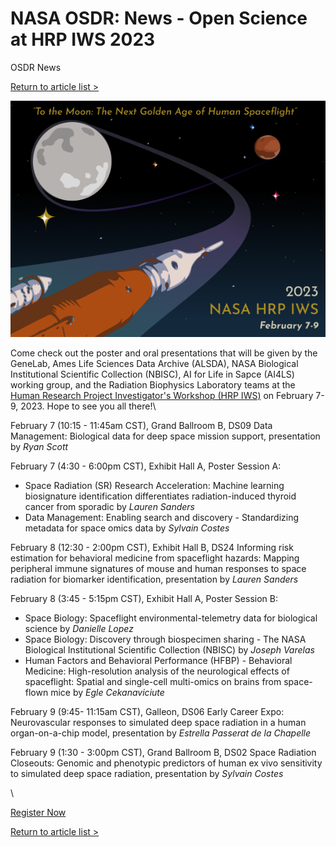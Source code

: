 # NASA OSDR: News - Open Science at HRP IWS 2023

OSDR News

[Return to article list >](broken-reference)

![HRP IWS 2023 Logo](<.gitbook/assets/hrp 2023 logo.webp>)

Come check out the poster and oral presentations that will be given by the GeneLab, Ames Life Sciences Data Archive (ALSDA), NASA Biological Institutional Scientific Collection (NBISC), AI for Life in Sapce (AI4LS) working group, and the Radiation Biophysics Laboratory teams at the [Human Research Project Investigator's Workshop (HRP IWS)](https://custom.cvent.com/5802E71AA4E24C3FA9A1B3F099BBD52D/files/a3823ab7a2ae4098bf606cc4f7f3ce53.pdf) on February 7-9, 2023. Hope to see you all there!\


February 7 (10:15 - 11:45am CST), Grand Ballroom B, DS09 Data Management: Biological data for deep space mission support, presentation by _Ryan Scott_

February 7 (4:30 - 6:00pm CST), Exhibit Hall A, Poster Session A:

* Space Radiation (SR) Research Acceleration: Machine learning biosignature identification differentiates radiation-induced thyroid cancer from sporadic by _Lauren Sanders_
* Data Management: Enabling search and discovery - Standardizing metadata for space omics data by _Sylvain Costes_

February 8 (12:30 - 2:00pm CST), Exhibit Hall B, DS24 Informing risk estimation for behavioral medicine from spaceflight hazards: Mapping peripheral immune signatures of mouse and human responses to space radiation for biomarker identification, presentation by _Lauren Sanders_

February 8 (3:45 - 5:15pm CST), Exhibit Hall A, Poster Session B:

* Space Biology: Spaceflight environmental-telemetry data for biological science by _Danielle Lopez_
* Space Biology: Discovery through biospecimen sharing - The NASA Biological Institutional Scientific Collection (NBISC) by _Joseph Varelas_
* Human Factors and Behavioral Performance (HFBP) - Behavioral Medicine: High-resolution analysis of the neurological effects of spaceflight: Spatial and single-cell multi-omics on brains from space-flown mice by _Egle Cekanaviciute_

February 9 (9:45- 11:15am CST), Galleon, DS06 Early Career Expo: Neurovascular responses to simulated deep space radiation in a human organ-on-a-chip model, presentation by _Estrella Passerat de la Chapelle_

February 9 (1:30 - 3:00pm CST), Grand Ballroom B, DS02 Space Radiation Closeouts: Genomic and phenotypic predictors of human ex vivo sensitivity to simulated deep space radiation, presentation by _Sylvain Costes_

\


[Register Now](https://web.cvent.com/event/08d8f955-514e-4e10-b860-bd009811ec13/regProcessStep1)

[Return to article list >](broken-reference)
